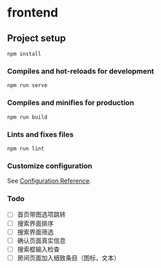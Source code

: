 # frontend

## Project setup
```
npm install
```

### Compiles and hot-reloads for development
```
npm run serve
```

### Compiles and minifies for production
```
npm run build
```

### Lints and fixes files
```
npm run lint
```

### Customize configuration
See [Configuration Reference](https://cli.vuejs.org/config/).

### Todo
- [ ] 首页带图选项跳转
- [ ] 搜索界面排序
- [ ] 搜索界面筛选
- [ ] 确认页面真实信息
- [ ] 搜索框输入检查
- [ ] 房间页面加入细致条目（图标，文本）
